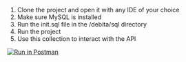 1. Clone the project and open it with any IDE of your choice
2. Make sure MySQL is installed
3. Run the init.sql file in the /debita/sql directory
4. Run the project
5. Use this collection to interact with the API

[![Run in Postman](https://run.pstmn.io/button.svg)](https://app.getpostman.com/run-collection/61de1bca333f026b5d1a?action=collection%2Fimport)